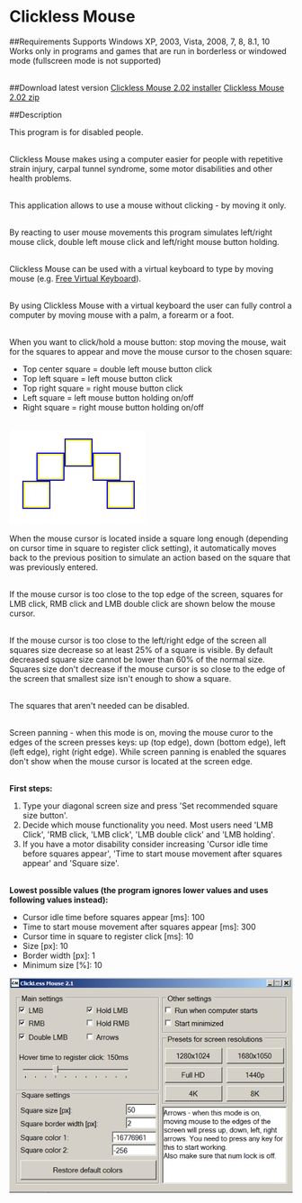 # Clickless Mouse

##Requirements
Supports Windows XP, 2003, Vista, 2008, 7, 8, 8.1, 10<br/>
Works only in programs and games that are run in borderless or windowed mode (fullscreen mode is not supported)<br/><br/>

##Download latest version
[Clickless Mouse 2.02 installer]()
[Clickless Mouse 2.02 zip]()

##Description

This program is for disabled people.<br/><br/>

Clickless Mouse makes using a computer easier for people with repetitive strain injury, carpal tunnel syndrome, 
some motor disabilities and other health problems.<br/><br/>

This application allows to use a mouse without clicking - by moving it only.<br/><br/>

By reacting to user mouse movements this program simulates left/right mouse click, 
double left mouse click and left/right mouse button holding. <br/><br/>

Clickless Mouse can be used with a virtual keyboard to type by moving mouse 
(e.g. [Free Virtual Keyboard](https://freevirtualkeyboard.com/)). <br/><br/>

By using Clickless Mouse with a virtual keyboard the user can fully control a computer by moving mouse 
with a palm, a forearm or a foot.<br/><br/>

When you want to click/hold a mouse button: stop moving the mouse, wait for the squares to appear and move the mouse cursor to the chosen square:
- Top center square = double left mouse button click
- Top left square = left mouse button click
- Top right square = right mouse button click
- Left square = left mouse button holding on/off
- Right square = right mouse button holding on/off<br/><br/>
 
![alt text](https://raw.githubusercontent.com/ProperCode/Clickless-mouse/master/Clickless%20Mouse/Program/1.jpg) 

When the mouse cursor is located inside a square long enough (depending on cursor time 
in square to register click setting), it automatically moves back to the previous position 
to simulate an action based on the square that was previously entered.<br/><br/>

If the mouse cursor is too close to the top edge of the screen, squares for LMB click,
 RMB click and LMB double click are shown below the mouse cursor.<br/><br/>

If the mouse cursor is too close to the left/right edge of the screen all squares size decrease so at least 25% of a square is visible. 
By default decreased square size cannot be lower than 60% of the normal size.
Squares size don't decrease if the mouse cursor is so close to the edge of 
the screen that smallest size isn't enough to show a square.<br/><br/>

The squares that aren't needed can be disabled.<br/><br/>

Screen panning - when this mode is on, moving the mouse curor to the edges of the screen presses keys:
 up (top edge), down (bottom edge), left (left edge), right (right edge). While screen panning is enabled 
 the squares don't show when the mouse cursor is located at the screen edge.<br/><br/>

**First steps:**
1. Type your diagonal screen size and press 'Set recommended square size button'.
2. Decide which mouse functionality you need. Most users need 'LMB Click', 'RMB click, 'LMB click', 'LMB double click' and 'LMB holding'.
3. If you have a motor disability consider increasing 'Cursor idle time before squares appear', 
'Time to start mouse movement after squares appear' and 'Square size'.<br/><br/>

**Lowest possible values (the program ignores lower values and uses following values instead):**
- Cursor idle time before squares appear [ms]: 100
- Time to start mouse movement after squares appear [ms]: 300
- Cursor time in square to register click [ms]: 10
- Size [px]: 10
- Border width [px]: 1
- Minimum size [%]: 10

![alt text](https://raw.githubusercontent.com/ProperCode/Clickless-mouse/master/Clickless%20Mouse/Program/2.jpg)